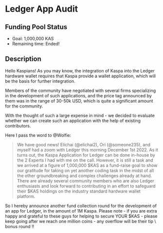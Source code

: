 # Ledger App Audit

## Funding Pool Status
<!---
Feel free to add/remove fields as you see fit.
--->
- Goal: 1,000,000 KAS
- Remaining time: Ended!
## Description
Hello Kaspians! As you may know, the integration of Kaspa into the Ledger hardware wallet requires that Kaspa provide a wallet application, which will be the basis for further integration.

Members of the community have negotiated with several firms specializing in the development of such applications, and the price tag announced by them was in the range of 30-50k USD, which is quite a significant amount for the community.

With the thought of such a large expense in mind - we decided to evaluate whether we can create such an application with the help of existing contributors.

Here I pass the word to @Wolfie:
> We have good news!
Elichai (@elichai2), Ori (@someone235), and myself had a zoom with Ledger this morning December 1st 2022. As it turns out, the Kaspa Application for Ledger can be done in-house by the 2 Experts I had with me on the call. However, it is still a task and we arrived at a figure of 1,000,000 $KAS as a fund-raise goal to show our gratitude for taking on yet another coding task in the midst of all the other groundbreaking and complex challenges already at hand. There are already several community members who are also Ledger enthusiasts and look forward to contributing in an effort to safeguard their $KAS holdings on the industry standard hardware wallet platform.

So I hereby announce another fund collection round for the development of an app for Ledger, in the amount of 1M Kaspa.
Please note - if you are extra happy and grateful to these guys for helping to secure YOUR $KAS - please keep going after we reach one million coins - any overflow will be their tip \ bonus round !!

